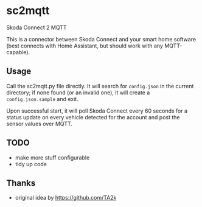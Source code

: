# sc2mqtt
Skoda Connect 2 MQTT 

This is a connector between Skoda Connect and your smart home software (best connects with Home Assistant, but should work with any MQTT-capable).

## Usage
Call the sc2mqtt.py file directly. It will search for `config.json` in the current directory; if none found (or an invalid one), it will create a `config.json.sample` and exit.

Upon successful start, it will poll Skoda Connect every 60 seconds for a status update on every vehicle detected for the account and post the sensor values over MQTT.

## TODO
- make more stuff configurable
- tidy up code


## Thanks
- original idea by https://github.com/TA2k
